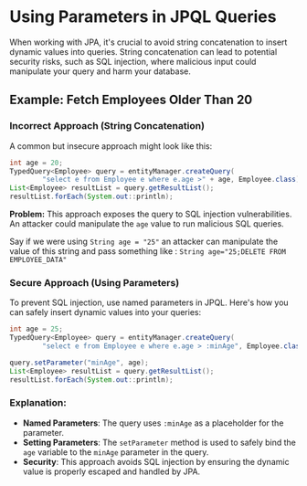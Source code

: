 # Using Parameters in JPQL Queries

When working with JPA, it's crucial to avoid string concatenation to insert dynamic values into queries. String concatenation can lead to potential security risks, such as SQL injection, where malicious input could manipulate your query and harm your database.

## Example: Fetch Employees Older Than 20

### **Incorrect Approach (String Concatenation)**
A common but insecure approach might look like this:

```java
int age = 20;
TypedQuery<Employee> query = entityManager.createQuery(
        "select e from Employee e where e.age >" + age, Employee.class);
List<Employee> resultList = query.getResultList();
resultList.forEach(System.out::println);
```

**Problem:** This approach exposes the query to SQL injection vulnerabilities. An attacker could manipulate the `age` value to run malicious SQL queries.

Say if we were using `String age = "25"` an attacker can manipulate the value of this string and pass something like : `String age="25;DELETE FROM EMPLOYEE_DATA"`

### **Secure Approach (Using Parameters)**
To prevent SQL injection, use named parameters in JPQL. Here's how you can safely insert dynamic values into your queries:

```java
int age = 25;
TypedQuery<Employee> query = entityManager.createQuery(
        "select e from Employee e where e.age > :minAge", Employee.class);

query.setParameter("minAge", age);
List<Employee> resultList = query.getResultList();
resultList.forEach(System.out::println);
```

### **Explanation:**

- **Named Parameters**: The query uses `:minAge` as a placeholder for the parameter. 
- **Setting Parameters**: The `setParameter` method is used to safely bind the `age` variable to the `minAge` parameter in the query.
- **Security**: This approach avoids SQL injection by ensuring the dynamic value is properly escaped and handled by JPA.
